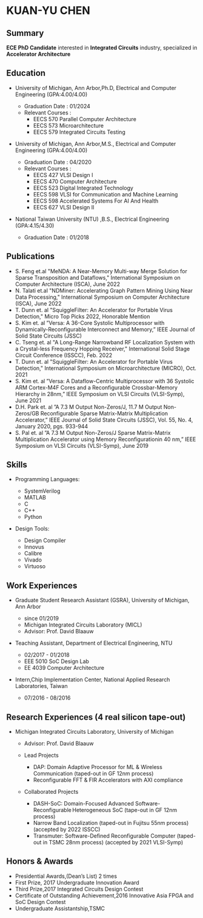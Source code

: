 # KUAN-YU CHEN

## Summary
**ECE PhD Candidate** interested in **Integrated Circuits** industry, specialized in **Accelerator Architecture** 


## Education
* University of Michigan, Ann Arbor,Ph.D, Electrical and Computer Engineering (GPA:4.00/4.00)
  * Graduation Date : 01/2024
  * Relevant Courses :  
    * EECS 570 Parallel Computer Architecture
    * EECS 573 Microarchitecture
    * EECS 579 Integrated Circuits Testing 
    
* University of Michigan, Ann Arbor,M.S., Electrical and Computer Engineering (GPA:4.00/4.00)
  * Graduation Date : 04/2020
  * Relevant Courses :   
    * EECS 427 VLSI Design I
    * EECS 470 Computer Architecture
    * EECS 523 Digital Integrated Technology
    * EECS 598 VLSI for Communication and Machine Learning
    * EECS 598 Accelerated Systems For AI And Health
    * EECS 627 VLSI Design II
* National Taiwan University (NTU) ,B.S., Electrical Engineering (GPA:4.15/4.30)
  * Graduation Date : 01/2018


## Publications
* S. Feng et.al "MeNDA: A Near-Memory Multi-way Merge Solution for Sparse Transposition and Dataflows," International Symposium on Computer Architecture (ISCA), June 2022
* N. Talati et.al "NDMiner: Accelerating Graph Pattern Mining Using Near Data Processing," International Symposium on Computer Architecture (ISCA), June 2022
* T. Dunn et. al "SquiggleFilter: An Accelerator for Portable Virus Detection," Micro Top Picks 2022, Honorable Mention
* S. Kim et. al ”Versa: A 36-Core Systolic Multiprocessor with Dynamically-Reconfigurable Interconnect and Memory,” IEEE Journal of Solid State Circuits (JSSC)
* C. Tseng et. al "A Long-Range Narrowband RF Localization System with a Crystal-less Frequency Hopping Receiver," International Solid Stage Circuit Conference (ISSCC), Feb. 2022
* T. Dunn et. al "SquiggleFilter: An Accelerator for Portable Virus Detection," International Symposium on Microarchitecture (MICRO), Oct. 2021
* S. Kim et. al ”Versa:  A Dataflow-Centric Multiprocessor with 36 Systolic ARM Cortex-M4F Cores and a Reconfigurable Crossbar-Memory Hierarchy in 28nm,” IEEE Symposium on VLSI Circuits (VLSI-Symp), June 2021
* D.H. Park et. al ”A 7.3 M Output Non-Zeros/J, 11.7 M Output Non-Zeros/GB Reconfigurable Sparse Matrix-Matrix Multiplication Accelerator,” IEEE Journal of Solid State Circuits (JSSC), Vol.  55, No.  4, January 2020, pgs.  933-944
* S. Pal et. al ”A 7.3 M Output Non-Zeros/J Sparse Matrix-Matrix Multiplication Accelerator using Memory Reconfigurationin 40 nm,” IEEE Symposium on VLSI Circuits (VLSI-Symp), June 2019

## Skills

* Programming Languages: 
  
  * SystemVerilog
  * MATLAB
  * C
  * C++
  * Python
* Design Tools:
  
  * Design Compiler
  * Innovus
  * Calibre
  * Vivado
  * Virtuoso

## Work Experiences

* Graduate Student Research Assistant (GSRA), University of Michigan, Ann Arbor 
  * since 01/2019
  * Michigan Integrated Circuits Laboratory (MICL) 
  * Advisor:  Prof.  David Blaauw

* Teaching Assistant, Department of Electrical Engineering, NTU 
  * 02/2017 - 01/2018
  * EEE 5010 SoC Design Lab
  * EE 4039 Computer Architecture

* Intern,Chip Implementation Center, National Applied Research Laboratories, Taiwan
  * 07/2016 - 08/2016


## Research Experiences (4 real silicon tape-out)

* Michigan Integrated Circuits Laboratory, University of Michigan 
  * Advisor:  Prof.  David Blaauw
  * Lead Projects
    * DAP: Domain Adaptive Processor for ML & Wireless Communication (taped-out in GF 12nm process) 
    * Reconfigurable FFT & FIR Accelerators with AXI compliance
    
  * Collaborated Projects
    * DASH-SoC: Domain-Focused Advanced Software-Reconfigurable Heterogeneous SoC (tape-out in GF 12nm process)  
    * Narrow Band Localization (taped-out in Fujitsu 55nm process) (accepted by 2022 ISSCC)
    * Transmuter: Software-Defined Reconfigurable Computer (taped-out in TSMC 28nm process) (accepted by 2021 VLSI-Symp)
    
    
    


## Honors & Awards

* Presidential Awards,(Dean’s List) 2 times
* First Prize, 2017 Undergraduate Innovation Award
* Third Prize,2017 Integrated Circuits Design Contest
* Certificate of Outstanding Achievement,2016 Innovative Asia FPGA and SoC Design Contest
* Undergraduate Assistantship,TSMC 
